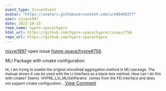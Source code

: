 ```yaml
---
event_type: IssuesEvent
avatar: "https://avatars.githubusercontent.com/u/44545837?"
user: njsyw1997
date: 2022-10-15
repo_name: hypre-space/hypre
html_url: https://github.com/hypre-space/hypre/issues/756
repo_url: https://github.com/hypre-space/hypre
---
```


<a href='https://github.com/njsyw1997' target='_blank'>njsyw1997</a> open issue <a href='https://github.com/hypre-space/hypre/issues/756' target='_blank'>hypre-space/hypre#756</a>.

<p>MLI Package with cmake configuration</p><small>Hi, I am trying to enable the original smoothed aggregation method in MLI package. The manual shows it can be used with the IJ interface as a black-box method. How can I do this with cmake? Seems `HYPRE_LSI_MLISetParams` comes from the FEI interface and does not support cmake configuration....</small><a href='https://github.com/hypre-space/hypre/issues/756' target='_blank'>View Comment</a>